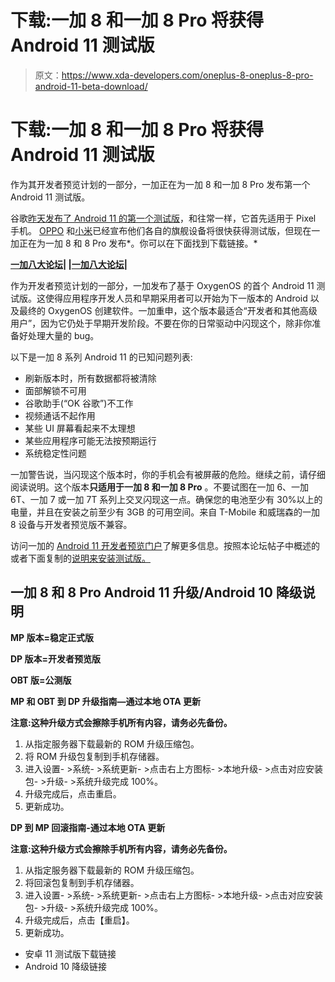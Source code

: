 # 下载:一加 8 和一加 8 Pro 将获得 Android 11 测试版

> 原文：<https://www.xda-developers.com/oneplus-8-oneplus-8-pro-android-11-beta-download/>

# 下载:一加 8 和一加 8 Pro 将获得 Android 11 测试版

作为其开发者预览计划的一部分，一加正在为一加 8 和一加 8 Pro 发布第一个 Android 11 测试版。

谷歌[昨天发布了 Android 11 的第一个测试版](https://www.xda-developers.com/android-11-beta-1-update-live-google-pixel-2-3-3a-4-xl-device-controls-api-quick-settings-media-controls/)，和往常一样，它首先适用于 Pixel 手机。 [OPPO](https://www.xda-developers.com/oppo-find-x2-find-x2-pro-android-11-beta/) 和[小米](https://www.xda-developers.com/xiaomi-mi-10-pro-poco-f2-pro-android-11-beta-miui-11-12/)已经宣布他们各自的旗舰设备将很快获得测试版，但现在一加正在为一加 8 和 8 Pro 发布*。你可以在下面找到下载链接。*

**[一加八大论坛](https://forum.xda-developers.com/oneplus-8)| |[一加八大论坛](https://forum.xda-developers.com/oneplus-8-pro)|**

作为开发者预览计划的一部分，一加发布了基于 OxygenOS 的首个 Android 11 测试版。这使得应用程序开发人员和早期采用者可以开始为下一版本的 Android 以及最终的 OxygenOS 创建软件。一加重申，这个版本最适合“开发者和其他高级用户”，因为它仍处于早期开发阶段。不要在你的日常驱动中闪现这个，除非你准备好处理大量的 bug。

以下是一加 8 系列 Android 11 的已知问题列表:

*   刷新版本时，所有数据都将被清除
*   面部解锁不可用
*   谷歌助手(“OK 谷歌”)不工作
*   视频通话不起作用
*   某些 UI 屏幕看起来不太理想
*   某些应用程序可能无法按预期运行
*   系统稳定性问题

一加警告说，当闪现这个版本时，你的手机会有被屏蔽的危险。继续之前，请仔细阅读说明。这个版本**只适用于一加 8 和一加 8 Pro** 。不要试图在一加 6、一加 6T、一加 7 或一加 7T 系列上交叉闪现这一点。确保您的电池至少有 30%以上的电量，并且在安装之前至少有 3GB 的可用空间。来自 T-Mobile 和威瑞森的一加 8 设备与开发者预览版不兼容。

访问一加的 [Android 11 开发者预览门户](https://onepluscom.pxf.io/c/2233363/916678/12532?subId1=UUxdaUeUpU28688&subId2=exda&u=https%3A%2F%2Fwww.oneplus.com%2Fos%2Fdeveloper-preview%2Fandroid11)了解更多信息。按照本论坛帖子中概述的或者下面复制的[说明来安装测试版。](https://forums.oneplus.com/threads/android-r-beta-developer-preview-for-oneplus-8-series.1233995/)

## 一加 8 和 8 Pro Android 11 升级/Android 10 降级说明

**MP 版本=稳定正式版**

**DP 版本=开发者预览版**

**OBT 版=公测版**

**MP 和 OBT 到 DP 升级指南—通过本地 OTA 更新**

**注意:这种升级方式会擦除手机所有内容，请务必先备份。**

1.  从指定服务器下载最新的 ROM 升级压缩包。
2.  将 ROM 升级包复制到手机存储器。
3.  进入设置- >系统- >系统更新- >点击右上方图标- >本地升级- >点击对应安装包- >升级- >系统升级完成 100%。
4.  升级完成后，点击重启。
5.  更新成功。

**DP 到 MP 回滚指南-通过本地 OTA 更新**

**注意:这种升级方式会擦除手机所有内容，请务必先备份。**

1.  从指定服务器下载最新的 ROM 升级压缩包。
2.  将回滚包复制到手机存储器。
3.  进入设置- >系统- >系统更新- >点击右上方图标- >本地升级- >点击对应安装包- >升级- >系统升级完成 100%。
4.  升级完成后，点击【重启】。
5.  更新成功。

*   安卓 11 测试版下载链接
*   Android 10 降级链接